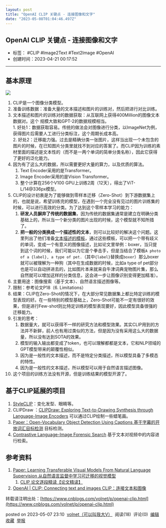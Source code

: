```yaml
---
layout: post
title: "OpenAI CLIP 关键点 - 连接图像和文字"
date: "2023-05-08T01:04:46.497Z"
---
```

OpenAI CLIP 关键点 - 连接图像和文字
-------------------------

*   标签： #CLIP #Image2Text #Text2Image #OpenAI
*   创建时间：2023-04-21 00:17:52

* * *

基本原理
----

![](https://img2023.cnblogs.com/blog/4205/202305/4205-20230507105409643-1066922347.png)

1.  CLIP是一个图像分类模型。
2.  准备训练数据：准备大量的文本描述和图片的训练对，然后把进行对比训练。
3.  文本描述和图片的训练对的数据获取：从互联网上获得400Million的图像文本数据对。这个 规模大致和GPT-2的数据规模相当。  
    1\. 好处1：数据获取容易。传统的做法会对图像进行分类，以ImageNet为例，获得图片后需要人工进行分类标注，这个周期长成本高。  
    2\. 好处2：迁移能力强。过去是精确分类一张图片，这样当出现一个未包含的图片的时候，在已知图片分类里就找不到对应的答案了。而CLIP因为训练的素材里面的描述是文本性的（而不是一两个单词的简单分类名称），因此它获得了更好的泛化能力。
4.  因为有了这么大的数据，所以需要更好大量的算力，以及优质的算法。
    1.  Text Encoder采用的是Transformer。
    2.  Image Encoder采用的是Vision Transformer。
    3.  整个计算在256个V100 GPU上训练2周（12天），得出了ViT-L/14@336px模型。
5.  CLIP的设计初衷是为了能够做到零样本迁移（Zero-Shot）到下游数据集上的，也就是说，希望训练完的模型，在遇到一个完全没有见过的图片训练集的时候，可以进行高效的分类。为了达到这个零样本学习的能力：
    1.  **研发人员摒弃了传统的数据集**，因为传统的数据集通常是建立在明确分类基础上的，所以当一个新分类的图片出现的时候，这个模型就不知所措了。
    2.  **把一般的分类换成一个描述性的文本**，则可以比较好的解决这个问题。这里列出了他们准备[文本描述的模板](https://github.com/openai/CLIP/blob/main/notebooks/Prompt_Engineering_for_ImageNet.ipynb)，通过这些模板，可以把一个带有歧义的单词，变成一个有意义的图像描述，比如论文里举例：boxer，当只提到这个词的时候，我们可能以为它是个拳击手，但是当结合了模板`A photo of a {label}, a type of pet.`（其中`{label}`替换成`boxer`）那么boxer就可以被理解为一种狗（其中在生成数据的时候，比如a type of pet部分也是可以自动拼进去的，比如图片本来就来自牛津词典宠物图片集，那么自然就可以增加这样的分类信息，这会进一步让图像识别变得更加精准）。
6.  主要用途：图像搜索（基于文本）、自然语言描述图像等。
7.  限制：参考论文P18（6. Limitations）
8.  结果：CLIP在Zero-Shot的情况下，在大部分常见数据集上都比特定训练的模型表现的好。在一些特别的模型基础上，Zero-Shot可能不一定有很好的效果，但是进行Few-shot则比特定训练的模型表现要好，因此模型具备很强的迁移能力。
9.  引发的思考：
    1.  数据量大，就可以获得不一样的研究方法和模型效果。其实CLIP用到的方法并不新鲜，前人也有用过类似的方法，但是因为没有采用这么大的数据量，所以没有达到SOTA的效果。
    2.  模型的输入输出都变成了token，也可以理解都都是文本，它和NLP领域的GPT模型带来的颠覆性相似。
    3.  因为是一般性的文本描述，而不是特定分类描述，所以模型具备了多模态的特性。
    4.  因为是一般性的文本描述，所以模型可以用于自然语言描述图像。
10.  这个项目的训练方法没有开源，但是训练结果的模型开源了。

基于CLIP延展的项目
-----------

1.  [StyleCLIP](https://github.com/orpatashnik/StyleCLIP)：变化发型、眼睛等。
2.  CLIPDraw ：[CLIPDraw: Exploring Text-to-Drawing Synthesis through Language-Image Encoders](https://arxiv.org/abs/2106.14843) 可以通过CLIP绘制一些蜡笔画。
3.  [Paper：Open-Vocabulary Object Detection Using Captions 基于字幕的开放词汇目标检测](https://arxiv.org/abs/2011.10678) 目标检测。
4.  [Contrastive Language-Image Forensic Search](https://github.com/johanmodin/clifs) 基于文本对视频中的内容进行检索。

参考资料
----

1.  [Paper: Learning Transferable Visual Models From Natural Language Supervision 从自然语言监督中学习可迁移的视觉模型](https://arxiv.org/abs/2103.00020)
    1.  [CLIP 论文逐段精读【论文精读】](https://www.bilibili.com/video/BV1SL4y1s7LQ/)
2.  [OpenAI | CLIP: Connecting text and images CLIP：连接文本和图像](https://openai.com/research/clip)

转载请注明出处：[https://www.cnblogs.com/volnet/p/openai-clip.html](https://www.cnblogs.com/volnet/p/openai-clip.html)

posted on 2023-05-07 23:10  [volnet（可以叫我大V）](https://www.cnblogs.com/volnet/)  阅读(18)  评论(0)  [编辑](https://i.cnblogs.com/EditPosts.aspx?postid=17379019)  [收藏](javascript:void(0))  [举报](javascript:void(0))